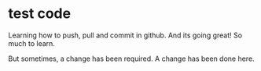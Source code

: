 # test code
Learning how to push, pull and commit in github.
And its going great!
So much to learn.

But sometimes, a change has been required. 
A change has been done here.